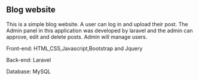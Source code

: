 ## Blog website

This is a simple blog website. A user can log in and upload their post. The Admin panel in this application was developed by laravel and the admin can approve, edit and delete posts. Admin will manage users.

Front-end: HTML,CSS,Javascript,Bootstrap and Jquery

Back-end: Laravel

Database: MySQL
